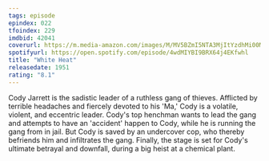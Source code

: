 ```yaml
---
tags: episode
epindex: 022
tfoindex: 229
imdbid: 42041
coverurl: https://m.media-amazon.com/images/M/MV5BZmI5NTA3MjItYzdhMi00MWMxLTg3OWMtYWQyYjg5MTFmM2U0L2ltYWdlL2ltYWdlXkEyXkFqcGdeQXVyNjc1NTYyMjg@._V1_SX202_CR0,0,202,300_.jpg
spotifyurl: https://open.spotify.com/episode/4wdMIYBI9BRX64j4EKfwhl
title: "White Heat"
releasedate: 1951
rating: "8.1"
---
```


Cody Jarrett is the sadistic leader of a ruthless gang of thieves. Afflicted by terrible headaches and fiercely devoted to his 'Ma,' Cody is a volatile, violent, and eccentric leader. Cody's top henchman wants to lead the gang and attempts to have an 'accident' happen to Cody, while he is running the gang from in jail. But Cody is saved by an undercover cop, who thereby befriends him and infiltrates the gang. Finally, the stage is set for Cody's ultimate betrayal and downfall, during a big heist at a chemical plant.